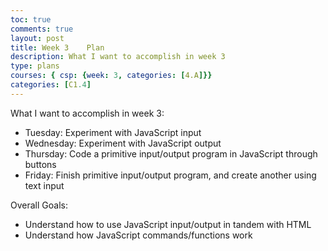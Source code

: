 ```yaml
---
toc: true
comments: true
layout: post
title: Week 3    Plan
description: What I want to accomplish in week 3
type: plans
courses: { csp: {week: 3, categories: [4.A]}}
categories: [C1.4]
---
```

What I want to accomplish in week 3:
<ul>
<li>Tuesday: Experiment with JavaScript input</li>
<li>Wednesday: Experiment with JavaScript output</li>
<li>Thursday: Code a primitive input/output program in JavaScript through buttons</li>
<li>Friday: Finish primitive input/output program, and create another using text input</li>
</ul>
Overall Goals:
<ul>
<li>Understand how to use JavaScript input/output in tandem with HTML</li>
<li>Understand how JavaScript commands/functions work</li>
</ul>